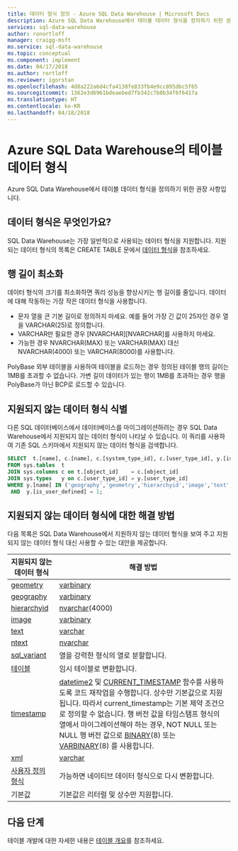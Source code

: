 ```yaml
---
title: 데이터 형식 정의 - Azure SQL Data Warehouse | Microsoft Docs
description: Azure SQL Data Warehouse에서 테이블 데이터 형식을 정의하기 위한 권장 사항입니다.
services: sql-data-warehouse
author: ronortloff
manager: craigg-msft
ms.service: sql-data-warehouse
ms.topic: conceptual
ms.component: implement
ms.date: 04/17/2018
ms.author: rortloff
ms.reviewer: igorstan
ms.openlocfilehash: 4d8a222a6d4cfa4138fe833fb4e9cc895dbc5f65
ms.sourcegitcommit: 1362e3d6961bdeaebed7fb342c7b0b34f6f6417a
ms.translationtype: HT
ms.contentlocale: ko-KR
ms.lasthandoff: 04/18/2018
---
```

# <a name="table-data-types-in-azure-sql-data-warehouse"></a>Azure SQL Data Warehouse의 테이블 데이터 형식
Azure SQL Data Warehouse에서 테이블 데이터 형식을 정의하기 위한 권장 사항입니다. 

## <a name="what-are-the-data-types"></a>데이터 형식은 무엇인가요?

SQL Data Warehouse는 가장 일반적으로 사용되는 데이터 형식을 지원합니다. 지원되는 데이터 형식의 목록은 CREATE TABLE 문에서 [데이터 형식](/sql/t-sql/statements/create-table-azure-sql-data-warehouse#DataTypes)을 참조하세요. 

## <a name="minimize-row-length"></a>행 길이 최소화
데이터 형식의 크기를 최소화하면 쿼리 성능을 향상시키는 행 길이를 줄입니다. 데이터에 대해 작동하는 가장 작은 데이터 형식을 사용합니다. 

- 문자 열을 큰 기본 길이로 정의하지 마세요. 예를 들어 가장 긴 값이 25자인 경우 열을 VARCHAR(25)로 정의합니다. 
- VARCHAR만 필요한 경우 [NVARCHAR][NVARCHAR]를 사용하지 마세요.
- 가능한 경우 NVARCHAR(MAX) 또는 VARCHAR(MAX) 대신 NVARCHAR(4000) 또는 VARCHAR(8000)를 사용합니다.

PolyBase 외부 테이블을 사용하여 테이블을 로드하는 경우 정의된 테이블 행의 길이는 1MB를 초과할 수 없습니다. 가변 길이 데이터가 있는 행이 1MB를 초과하는 경우 행을 PolyBase가 아닌 BCP로 로드할 수 있습니다.

## <a name="identify-unsupported-data-types"></a>지원되지 않는 데이터 형식 식별
다른 SQL 데이터베이스에서 데이터베이스를 마이그레이션하려는 경우 SQL Data Warehouse에서 지원되지 않는 데이터 형식이 나타날 수 있습니다. 이 쿼리를 사용하여 기존 SQL 스키마에서 지원되지 않는 데이터 형식을 검색합니다.

```sql
SELECT  t.[name], c.[name], c.[system_type_id], c.[user_type_id], y.[is_user_defined], y.[name]
FROM sys.tables  t
JOIN sys.columns c on t.[object_id]    = c.[object_id]
JOIN sys.types   y on c.[user_type_id] = y.[user_type_id]
WHERE y.[name] IN ('geography','geometry','hierarchyid','image','text','ntext','sql_variant','xml')
 AND  y.[is_user_defined] = 1;
```


## <a name="unsupported-data-types"></a>지원되지 않는 데이터 형식에 대한 해결 방법

다음 목록은 SQL Data Warehouse에서 지원하지 않는 데이터 형식을 보여 주고 지원되지 않는 데이터 형식 대신 사용할 수 있는 대안을 제공합니다.

| 지원되지 않는 데이터 형식 | 해결 방법 |
| --- | --- |
| [geometry](/sql/t-sql/spatial-geometry/spatial-types-geometry-transact-sql) |[varbinary](/sql/t-sql/data-types/binary-and-varbinary-transact-sql) |
| [geography](/sql/t-sql/spatial-geography/spatial-types-geography) |[varbinary](/sql/t-sql/data-types/binary-and-varbinary-transact-sql) |
| [hierarchyid](/sql/t-sql/data-types/hierarchyid-data-type-method-reference) |[nvarchar](/sql/t-sql/data-types/nchar-and-nvarchar-transact-sql)(4000) |
| [image](/sql/t-sql/data-types/ntext-text-and-image-transact-sql) |[varbinary](/sql/t-sql/data-types/binary-and-varbinary-transact-sql) |
| [text](/sql/t-sql/data-types/ntext-text-and-image-transact-sql) |[varchar](/sql/t-sql/data-types/char-and-varchar-transact-sql) |
| [ntext](/sql/t-sql/data-types/ntext-text-and-image-transact-sql) |[nvarchar](/sql/t-sql/data-types/nchar-and-nvarchar-transact-sql) |
| [sql_variant](/sql/t-sql/data-types/sql-variant-transact-sql) |열을 강력한 형식의 열로 분할합니다. |
| [테이블](/sql/t-sql/data-types/table-transact-sql) |임시 테이블로 변환합니다. |
| [timestamp](/sql/t-sql/data-types/date-and-time-types) |[datetime2](/sql/t-sql/data-types/datetime2-transact-sql) 및 [CURRENT_TIMESTAMP](/sql/t-sql/functions/current-timestamp-transact-sql) 함수를 사용하도록 코드 재작업을 수행합니다. 상수만 기본값으로 지원됩니다. 따라서 current_timestamp는 기본 제약 조건으로 정의할 수 없습니다. 행 버전 값을 타임스탬프 형식의 열에서 마이그레이션해야 하는 경우, NOT NULL 또는 NULL 행 버전 값으로 [BINARY](/sql/t-sql/data-types/binary-and-varbinary-transact-sql)(8) 또는 [VARBINARY](/sql/t-sql/data-types/binary-and-varbinary-transact-sql)(8) 를 사용합니다. |
| [xml](/sql/t-sql/xml/xml-transact-sql) |[varchar](/sql/t-sql/data-types/char-and-varchar-transact-sql) |
| [사용자 정의 형식](/sql/relational-databases/native-client/features/using-user-defined-types) |가능하면 네이티브 데이터 형식으로 다시 변환합니다. |
| 기본값 | 기본값은 리터럴 및 상수만 지원합니다. |


## <a name="next-steps"></a>다음 단계
테이블 개발에 대한 자세한 내용은 [테이블 개요](sql-data-warehouse-tables-overview.md)를 참조하세요.
